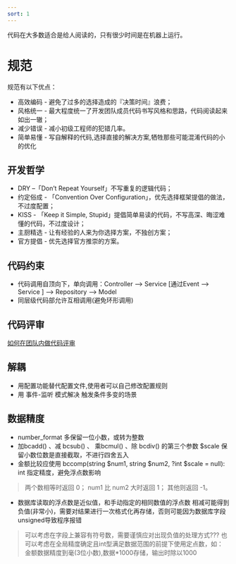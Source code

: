```yaml
---
sort: 1
---
```


代码在大多数适合是给人阅读的，只有很少时间是在机器上运行。

# 规范

规范有以下优点：

* 高效编码 - 避免了过多的选择造成的『决策时间』浪费；
* 风格统一 - 最大程度统一了开发团队成员代码书写风格和思路，代码阅读起来如出一辙；
* 减少错误 - 减小初级工程师的犯错几率。
* 简单易懂 - 写自解释的代码,选择直接的解决方案,牺牲那些可能混淆代码的小的优化

## 开发哲学

* DRY –「Don’t Repeat Yourself」不写重复的逻辑代码；
* 约定俗成 - 「Convention Over Configuration」，优先选择框架提倡的做法，不过度配置；
* KISS - 「Keep it Simple, Stupid」提倡简单易读的代码，不写高深、晦涩难懂的代码，不过度设计；
* 主厨精选 - 让有经验的人来为你选择方案，不独创方案；
* 官方提倡 - 优先选择官方推崇的方案。


## 代码约束

* 代码调用自顶向下，单向调用：Controller ——> Service [通过Event ——> Service ] ——> Repository ——> Model
* 同层级代码部允许互相调用(避免环形调用)


## 代码评审
[如何在团队内做代码评审](https://mp.weixin.qq.com/s/cvFjzRDaF7RGgzGR32Vqdw)


## 解耦

* 用配置功能替代配置文件,使用者可以自己修改配置规则
* 用 事件-监听 模式解决 触发条件多变的场景

## 数据精度
* number_format 多保留一位小数，或转为整数
* 加bcadd() 、减 bcsub() 、 乘bcmul() 、除 bcdiv() 的第三个参数 $scale 保留小数位数是直接截取，不进行四舍五入
* 金额比较应使用 bccomp(string $num1, string $num2, ?int $scale = null): int 指定精度，避免浮点数影响
> 两个数相等时返回 0； num1 比 num2 大时返回 1； 其他则返回 -1。

* 数据库读取的浮点数是近似值，和手动指定的相同数值的浮点数 相减可能得到负值(非常小)，需要对结果进行一次格式化再存储，否则可能因为数据库字段unsigned导致程序报错
> 可以考虑在字段上兼容有符号数，需要谨慎应对出现负值的处理方式???
> 也可以考虑在全局精度确定且int型满足数据范围的前提下使用定点数，如：金额数据精度到毫(3位小数),数据*1000存储，输出时除以1000